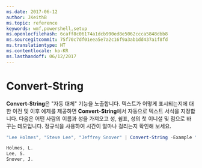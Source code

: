 ```yaml
---
ms.date: 2017-06-12
author: JKeithB
ms.topic: reference
keywords: wmf,powershell,setup
ms.openlocfilehash: 6caff8c06174a1dcb990ed8e5062ccca5848dbb8
ms.sourcegitcommit: 75f70c7df01eea5e7a2c16f9a3ab1dd437a1f8fd
ms.translationtype: HT
ms.contentlocale: ko-KR
ms.lasthandoff: 06/12/2017
---
```

# <a name="convert-string"></a>Convert-String
**Convert-String**은 "자동 대체" 기능을 노출합니다. 텍스트가 어떻게 표시되는지에 대한 이전 및 이후 예제를 제공하면 **Convert-String**에서 자동으로 텍스트 서식을 지정합니다. 다음은 어떤 사람의 이름과 성을 가져오고 성, 쉼표, 성의 첫 이니셜 및 점으로 바꾸는 데모입니다. 정규식을 사용하여 시간이 얼마나 걸리는지 확인해 보세요.

```powershell
"Lee Holmes", "Steve Lee", "Jeffrey Snover" | Convert-String -Example "Bill Gates=Gates, B.","John Smith=Smith, J."

Holmes, L.
Lee, S.
Snover, J.
```

